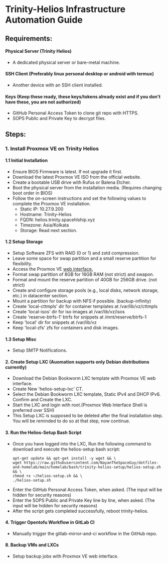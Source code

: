 # Trinity-Helios Infrastructure Automation Guide

## Requirements:

#### Physical Server (Trinity Helios)
- A dedicated physical server or bare-metal machine.

#### SSH Client (Preferably linux personal desktop or android with termux)
- Another device with an SSH client installed.

#### Keys (Keep these ready, these keys/tokens already exist and if you don't have these, you are not authorized)
- GitHub Personal Access Token to clone git repo with HTTPS.
- SOPS Public and Private Key to decrypt files.

## Steps:

### 1. Install Proxmox VE on Trinity Helios
#### 1.1 **Initial Installation**
  - Ensure BIOS Firmware is latest. If not upgrade it first.
  - Download the latest Proxmox VE ISO from the official website.
  - Create a bootable USB drive with Rufus or Balena Etcher.
  - Boot the physical server from the installation media. (Requires changing boot order in BIOS)
  - Follow the on-screen instructions and set the following values to complete the Proxmox VE installation.
    - Static IP: 10.27.9.200
    - Hostname: Trinity-Helios
    - FQDN: helios.trinity.spacehlship.xyz
    - Timezone: Asia/Kolkata
    - Storage: Read next section.

#### 1.2 **Setup Storage**
  - Setup Software ZFS with RAID (0 or 1) and zstd compression.
  - Leave some space for swap partition and a small reserve partition for flexibility.
  - Access the Proxmox VE [web interface.](https://10.27.9.200:8006)
  - Format swap partition of 8GB for 16GB RAM (not strict) and swapon.
  - Format and mount the reserve partition of 40GB for 256GB drive. (not strict)
  - Create and configure storage pools (e.g., local disks, network storage, etc.) in datacenter section.
  - Mount a partition for backup with NFS if possible. (backup-infinity)
  - Create 'local-cttmpls' dir for container templates at /var/lib/vz/cttmpls
  - Create 'local-isos' dir for iso images at /var/lib/vz/isos
  - Create 'reserve-btrfs-1' btrfs for snippets at /mnt/reserve/btrfs-1
  - Keep 'local' dir for snippets at /var/lib/vz
  - Keep 'local-zfs' zfs for containers and disk images.

#### 1.3 **Setup Misc**
  - Setup SMTP Notifications.

#### 2. **Create Setup LXC (Auomation supports only Debian distributions currently)**
  - Download the Debian Bookworm LXC template with Proxmox VE web interface.
  - Create New 'helios-setup-lxc' CT.
  - Select the Debian Bookworm LXC template, Static IPv4 and DHCP IPv6. Confirm and Create the LXC.
  - Start the LXC and login with root.(Proxmox Web Interface Shell is preferred over SSH)
  - This Setup LXC is supposed to be deleted after the final installation step.
    You will be reminded to do so at that step, now continue.

#### 3. **Run the Helios-Setup Bash Script**
  - Once you have logged into the LXC,
    Run the following command to download and execute the helios-setup bash script:
    ```
    apt-get update && apt-get install -y wget && \
    wget https://raw.githubusercontent.com/NayanTheSpaceGuy/dotfiles-and-homelab/main/homelab/bash/trinity-helios-setup/helios-setup.sh && \
    chmod +x ~/helios-setup.sh && \
    ./helios-setup.sh
    ```
  - Enter the GitHub Personal Access Token, when asked. (The input will be hidden for security reasons)
  - Enter the SOPS Public and Private Key line by line, when asked. (The input will be hidden for security reasons)
  - After the script gets completed successfully, reboot trinity-helios.

#### 4. **Trigger Opentofu Workflow in GitLab CI**
  - Manually trigger the gitlab-mirror-and-ci workflow in the GitHub repo.

#### 8. **Backup VMs and LXCs**
  - Setup backup jobs with Proxmox VE web interface.
